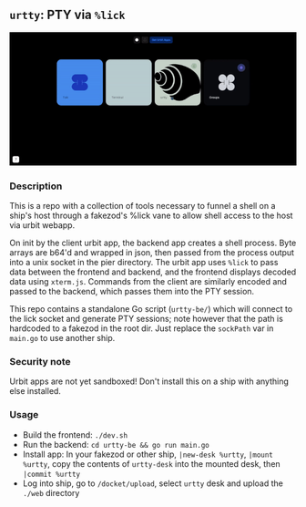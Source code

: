 ## `urtty`: PTY via `%lick`  

![Screen recording](urtty.gif)

### Description

This is a repo with a collection of tools necessary to funnel a shell on a ship's host through a fakezod's %lick vane to allow shell access to the host via urbit webapp.

On init by the client urbit app, the backend app creates a shell process. Byte arrays are b64'd and wrapped in json, then passed from the process output into a unix socket in the pier directory. The urbit app uses `%lick` to pass data between the frontend and backend, and the frontend displays decoded data using `xterm.js`. Commands from the client are similarly encoded and passed to the backend, which passes them into the PTY session.

This repo contains a standalone Go script (`urtty-be/`) which will connect to the lick socket and generate PTY sessions; note however that the path is hardcoded to a fakezod in the root dir. Just replace the `sockPath` var in `main.go` to use another ship. 

### Security note

Urbit apps are not yet sandboxed! Don't install this on a ship with anything else installed.

### Usage

- Build the frontend: `./dev.sh`
- Run the backend: `cd urtty-be && go run main.go`
- Install app: In your fakezod or other ship, `|new-desk %urtty`, `|mount %urtty`, copy the contents of `urtty-desk` into the mounted desk, then `|commit %urtty`
- Log into ship, go to `/docket/upload`, select `urtty` desk and upload the `./web` directory